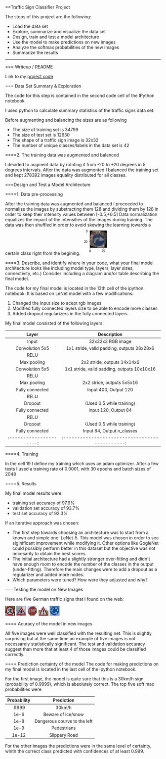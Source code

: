 ==Traffic Sign Classifier Project

The steps of this project are the following:
* Load the data set
* Explore, summarize and visualize the data set
* Design, train and test a model architecture
* Use the model to make predictions on new images
* Analyze the softmax probabilities of the new images
* Summarize the results


[//]: = (Image References)

[image1]: images/example.png "Example of augmented data"
[image4]: images/1.jpg "Traffic Sign 1"
[image5]: images/11.jpg "Traffic Sign 2"
[image6]: images/14.jpg "Traffic Sign 3"
[image7]: images/18.jpg "Traffic Sign 4"
[image8]: images/40.jpg "Traffic Sign 5"

---
=== Writeup / README

Link to my [project code](https://github.com/paghdv/TrafficSignClassifier/blob/master/Traffic_Sign_Classifier.ipynb)

=== Data Set Summary & Exploration

The code for this step is contained in the second code cell of the IPython notebook.  

I used python to calculate summary statistics of the traffic signs data set:

Before augmenting and balancing the sizes are as following

* The size of training set is 34799
* The size of test set is 12630
* The shape of a traffic sign image is 32x32
* The number of unique classes/labels in the data set is 42

====2. The training data was augmented and balanced

I decided to augment data by rotating it from -20 to +20 degrees in 5 degrees intervals. After the data was augmented I balanced the training set and kept 278392 images equality distributed for all classes. 

===Design and Test a Model Architecture

====1. Data pre-processing

After the training data was augmented and balanced I proceeded to normalize the images by substracting them 128 and dividing them by 128 in order to keep their intensity values between [-0.5,+0.5]
Data normalization equalizes the impact of the intensities of the images during training. The data was then shuffled in order to avoid skewing the learning towards a certain class right from the begining.
![Example of augmented data][image1]


====3. Describe, and identify where in your code, what your final model architecture looks like including model type, layers, layer sizes, connectivity, etc.) Consider including a diagram and/or table describing the final model.

The code for my final model is located in the 13th cell of the ipython notebook. It is based on LeNet model with a few modifications:
1. Changed the input size to acept rgb images
2. Modified fully connected layers size to be able to encode more classes
3. Added dropout regularizers in the fully connected layers

My final model consisted of the following layers:

| Layer         		|     Description	        					| 
|:---------------------:|:---------------------------------------------:| 
| Input         		| 32x32x3 RGB image   							| 
| Convolution 5x5     	| 1x1 stride, valid padding, outputs 28x28x6 	|
| RELU					|												|
| Max pooling	      	| 2x2 stride,  outputs 14x14x6 					|
| Convolution 5x5	    | 1x1 stride, valid padding, outputs 10x10x16	|
| RELU					|												|
| Max pooling	      	| 2x2 stride,  outputs 5x5x16 					|
| Fully connected		| Input 400, Output 120							|
| RELU					| 												|
| Dropout				| (Used 0.5 while training)						|
| Fully connected		| Input 120, Output 84							|
| RELU					| 												|
| Dropout				| (Used 0.5 while training)						|
| Fully connected		| Input 84, Output n_classes					|
|:---------------------:|:---------------------------------------------:|
 


====4. Training

In the cell 19 I define my training which uses an adam optimizer. After a few tests I used a training rate of 0.0001, with 30 epochs and batch sizes of 2048

====5. Results

My final model results were:
* training set accuracy of 97.9%
* validation set accuracy of 93.7% 
* test set accuracy of 92.3%

If an iterative approach was chosen:
* The first step towards choosing an architecture was to start from a known and simple one: LeNet-5. This model was chosen in order to see siginificant improvement while modifying it. Other options like GogleNet could possibly perform better in this dataset but the objective was not necesarily to obtain the best scores.
* The initial architecture had a slightly stronger over-fitting and didn't have enough room to encode the number of the classes in the output (under-fitting). Therefore the main changes were to add a dropout as a regularizer and added more nodes.
* Which parameters were tuned? How were they adjusted and why? 

===Testing the model on New Images

Here are five German traffic signs that I found on the web:

![30km/h][image4] ![Priority road][image5] ![Stop sign][image6] 
![General caution][image7] ![Roundabout mandatory][image8]

==== Acuracy of the model in new images

All five images were well classified with the resulting net. This is slightly surprising but at the same time an example of five images is not necessarely statistically significant. The test and validation accuracy suggest than more that at least 4 of those images could be classified correctly.

==== Prediction certainty of the model
The code for making predictions on my final model is located in the last cell of the Ipython notebook.

For the first image, the model is quite sure that this is a 30km/h sign (probability of 0.9999), which is absolutely correct. The top five soft max probabilities were

| Probability         	|     Prediction	        					| 
|:---------------------:|:---------------------------------------------:| 
| .9999        			| 30km/h 	  									| 
| 1e-6     				| Beware of ice/snow							|
| 1e-8					| Dangerous courve to the left					|
| 1e-9	      			| Pedestrians					 				|
| 1e-12				   	| Slippery Road      							|


For the other images the predictions were in the same level of certainty, whith the correct class predicted with confidences of at least 0.999.
